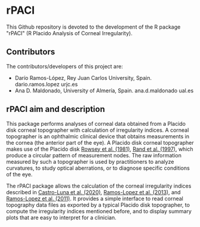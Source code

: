 # rPACI

  This Github repository is devoted to the development of the R package "rPACI" (R Placido Analysis of Corneal Irregularity). 

  ## Contributors
  The contributors/developers of this project are:
  * Darío Ramos-López,  Rey Juan Carlos University, Spain.  dario.ramos.lopez <at> urjc.es
  * Ana D. Maldonado, University of Almería, Spain. ana.d.maldonado <at> ual.es

  ## rPACI aim and description
  
  This package performs analyses of corneal data obtained from a Placido disk corneal topographer with calculation of irregularity indices. A corneal topographer is an ophthalmic clinical device that obtains measurements in the cornea (the anterior part of the eye). A Placido disk corneal topographer makes use of the Placido disk [Rowsey et al. (1981)](https://doi.org/10.1001%2Farchopht.1981.03930011093022), [Rand et al. (1997)](https://doi.org/10.1016%2FS0886-3350%2899%2900355-7), which produce a circular pattern of measurement nodes. The raw information measured by such a topographer is used by practitioners to analyze curvatures, to study optical aberrations, or to diagnose specific conditions of the eye. 
  
  The rPACI package allows the calculation of the corneal irregularity indices described in [Castro-Luna et al. (2020)](https://doi.org/10.1016%2Fj.clae.2019.12.006), [Ramos-Lopez et al. (2013)](https://doi.org/10.1097%2FOPX.0b013e3182843f2a), and [Ramos-Lopez et al. (2011)](https://doi.org/10.1097%2FOPX.0b013e3182843f2a). It provides a simple interface to read corneal topography data files as exported by a typical Placido disk topographer, to compute the irregularity indices mentioned before, and to display summary plots that are easy to interpret for a clinician.
  
  
